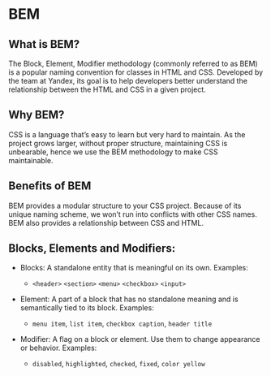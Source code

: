# BEM

## What is BEM?

The Block, Element, Modifier methodology (commonly referred to as BEM) is a popular naming convention for classes in HTML and CSS. Developed by the team at Yandex, its goal is to help developers better understand the relationship between the HTML and CSS in a given project.

## Why BEM?

CSS is a language that’s easy to learn but very hard to maintain. As the project grows larger, without proper structure, maintaining CSS is unbearable, hence we use the BEM methodology to make CSS maintainable.

## Benefits of BEM

BEM provides a modular structure to your CSS project. Because of its unique naming scheme, we won’t run into conflicts with other CSS names. BEM also provides a relationship between CSS and HTML.

## Blocks, Elements and Modifiers:

- Blocks: A standalone entity that is meaningful on its own. Examples:

  - `<header>` `<section>` `<menu>` `<checkbox>` `<input>`

- Element: A part of a block that has no standalone meaning and is semantically tied to its block. Examples:

  - `menu item`, `list item`, `checkbox caption`, `header title`

- Modifier: A flag on a block or element. Use them to change appearance or behavior. Examples:
  - `disabled`, `highlighted`, `checked`, `fixed`, `color yellow`
